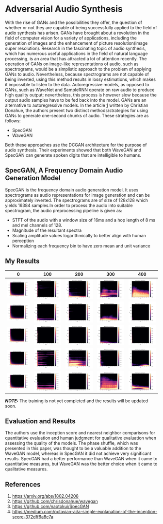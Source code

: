 # Adversarial Audio Synthesis

With the rise of GANs and the possibilities they offer, the question of whether or not they are capable of being successfully applied to the field of audio synthesis has arisen. GANs have brought about a revolution in the field of computer vision for a variety of applications, including the generation of images and the enhancement of picture resolution(image super resolution). Research in the fascinating topic of audio synthesis, which has numerous useful applications in the field of natural language processing, is an area that has attracted a lot of attention recently. The operation of GANs on image-like representations of audio, such as spectrograms, would be a simplistic approach to the problem of applying GANs to audio. Nevertheless, because spectrograms are not capable of being inverted, using this method results in lossy estimations, which makes it impossible to listen to the data.
Autoregressive models, as opposed to GANs, such as WaveNet and SampleRNN operate on raw audio to produce high quality output; nevertheless, this process is however slow because the output audio samples have to be fed back into the model. GANs are an alternative to autoregressive models. In the article [1] written by Christian Donahue, the authors present two distinct methods/strategies for using GANs to generate one-second chunks of audio. These strategies are as follows:
- SpecGAN
- WaveGAN

Both these approaches use the DCGAN architecture for the purpose of audio synthesis. Their experiments showed that both WaveGAN and SpecGAN can generate spoken digits that are intelligible to humans.

## SpecGAN, A Frequency Domain Audio Generation Model
SpecGAN is the frequency domain audio generation model. It uses spectrograms as audio representations for image generation and can be approximately inverted. The spectrograms are of size of 128x128 which yields 16384 samples.In order to process the audio into suitable spectrogram, the audio preprocessing pipeline is given as:
- STFT of the audio with a window size of 16ms and a hop length of 8 ms and mel channels of 128.
- Magnitude of the resultant spectra
- Scaling amplitude values logarithmically to better align with human perception
- Normalizing each frequency bin to have zero mean and unit variance

## My Results
|                  0                  |                  100                  |                  200                  |                  300                  |                  400                  |
|:-----------------------------------:|:-------------------------------------:|:-------------------------------------:|:-------------------------------------:|:-------------------------------------:|
| ![](images/generated_epoch_0/0.png) | ![](images/generated_epoch_100/0.png) | ![](images/generated_epoch_200/0.png) | ![](images/generated_epoch_300/0.png) | ![](images/generated_epoch_400/0.png) | 
| ![](images/generated_epoch_0/1.png) | ![](images/generated_epoch_100/1.png) | ![](images/generated_epoch_200/1.png) | ![](images/generated_epoch_300/1.png) | ![](images/generated_epoch_400/1.png) |
| ![](images/generated_epoch_0/2.png) | ![](images/generated_epoch_100/2.png) | ![](images/generated_epoch_200/2.png) | ![](images/generated_epoch_300/2.png) | ![](images/generated_epoch_400/2.png) |
| ![](images/generated_epoch_0/3.png) | ![](images/generated_epoch_100/3.png) | ![](images/generated_epoch_200/3.png) | ![](images/generated_epoch_300/3.png) | ![](images/generated_epoch_400/3.png) |
| ![](images/generated_epoch_0/4.png) | ![](images/generated_epoch_100/4.png) | ![](images/generated_epoch_200/4.png) | ![](images/generated_epoch_300/4.png) | ![](images/generated_epoch_400/4.png) |

**_NOTE:_**  The training is not yet completed and the results will be updated soon.


## Evaluation and Results
The authors use the inception score and nearest neighbor comparisons for quantitative evaluation and human judgment for qualitative evaluation when assessing the quality of the models. The phase shuffle, which was presented in this paper, was thought to be a valuable addition to the WaveGAN model, whereas in SpecGAN it did not achieve very significant results. SpecGAN had a better performance than WaveGAN when it came to quantitative measures, but WaveGAN was the better choice when it came to qualitative measures.


## References
1. https://arxiv.org/abs/1802.04208
2. https://github.com/chrisdonahue/wavegan
3. https://github.com/naotokui/SpecGAN
4. https://medium.com/octavian-ai/a-simple-explanation-of-the-inception-score-372dff6a8c7a

[1]: https://arxiv.org/abs/1802.04208
